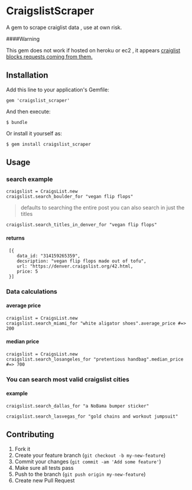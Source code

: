 # CraigslistScraper

A gem to scrape craiglist data , use at own risk.  

####Warning

This gem does not work if hosted on heroku or ec2 , it appears [craiglist blocks requests coming from them.](https://stackoverflow.com/questions/14328955/http-get-on-craigslist-blocked)

## Installation

Add this line to your application's Gemfile:

    gem 'craigslist_scraper'

And then execute:

    $ bundle

Or install it yourself as:

    $ gem install craigslist_scraper

## Usage

### search example
    
    craigslist = CraigsList.new
    craigslist.search_boulder_for "vegan flip flops"

> defaults to searching the entire post
> you can also search in just the titles

`craigslist.search_titles_in_denver_for "vegan flip flops"`

#### returns

     [{
        data_id: "314159265359",
        decsription: "vegan flip flops made out of tofu",
        url: "https://denver.craigslist.org/42.html,
        price: 5
     }]      

### Data calculations
#### average price

    craigslist = CraigsList.new
    craigslist.search_miami_for "white aligator shoes".average_price #=> 200

#### median price

    craigslist = CraigsList.new
    craigslist.search_losangeles_for "pretentious handbag".median_price #=> 700

### You can search most valid craigslist cities
#### example
    craigslist.search_dallas_for "a NoBama bumper sticker"

    craigslist.search_lasvegas_for "gold chains and workout jumpsuit"


## Contributing

1. Fork it
2. Create your feature branch (`git checkout -b my-new-feature`)
3. Commit your changes (`git commit -am 'Add some feature'`)
4. Make sure all tests pass
5. Push to the branch (`git push origin my-new-feature`)
6. Create new Pull Request

